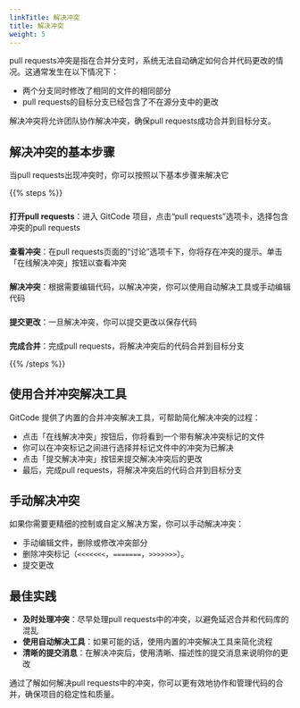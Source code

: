```yaml
---
linkTitle: 解决冲突
title: 解决冲突
weight: 5
---
```


pull requests冲突是指在合并分支时，系统无法自动确定如何合并代码更改的情况。这通常发生在以下情况下：

- 两个分支同时修改了相同的文件的相同部分
- pull requests的目标分支已经包含了不在源分支中的更改

解决冲突将允许团队协作解决冲突，确保pull requests成功合并到目标分支。

## 解决冲突的基本步骤

当pull requests出现冲突时，你可以按照以下基本步骤来解决它

{{% steps %}}

### 
**打开pull requests**：进入 GitCode 项目，点击“pull requests”选项卡，选择包含冲突的pull requests

### 
**查看冲突**：在pull requests页面的“讨论”选项卡下，你将存在冲突的提示。单击「在线解决冲突」按钮以查看冲突

### 
**解决冲突**：根据需要编辑代码，以解决冲突，你可以使用自动解决工具或手动编辑代码

### 
**提交更改**：一旦解决冲突，你可以提交更改以保存代码

### 
**完成合并**：完成pull requests，将解决冲突后的代码合并到目标分支

{{% /steps %}}

## 使用合并冲突解决工具

GitCode 提供了内置的合并冲突解决工具，可帮助简化解决冲突的过程：

- 点击「在线解决冲突」按钮后，你将看到一个带有解决冲突标记的文件
- 你可以在冲突标记之间进行选择并标记文件中的冲突为已解决
- 点击「提交解决冲突」按钮来提交解决冲突后的更改
- 最后，完成pull requests，将解决冲突后的代码合并到目标分支

## 手动解决冲突

如果你需要更精细的控制或自定义解决方案，你可以手动解决冲突：

- 手动编辑文件，删除或修改冲突部分
- 删除冲突标记（`<<<<<<<`，`=======`，`>>>>>>>`）。
- 提交更改

## 最佳实践

- **及时处理冲突**：尽早处理pull requests中的冲突，以避免延迟合并和代码库的混乱
- **使用自动解决工具**：如果可能的话，使用内置的冲突解决工具来简化流程
- **清晰的提交消息**：在解决冲突后，使用清晰、描述性的提交消息来说明你的更改

通过了解如何解决pull requests中的冲突，你可以更有效地协作和管理代码的合并，确保项目的稳定性和质量。
